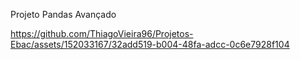 Projeto Pandas Avançado





https://github.com/ThiagoVieira96/Projetos-Ebac/assets/152033167/32add519-b004-48fa-adcc-0c6e7928f104
